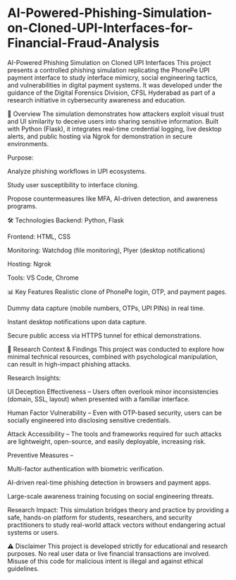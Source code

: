 # AI-Powered-Phishing-Simulation-on-Cloned-UPI-Interfaces-for-Financial-Fraud-Analysis
AI-Powered Phishing Simulation on Cloned UPI Interfaces
This project presents a controlled phishing simulation replicating the PhonePe UPI payment interface to study interface mimicry, social engineering tactics, and vulnerabilities in digital payment systems. It was developed under the guidance of the Digital Forensics Division, CFSL Hyderabad as part of a research initiative in cybersecurity awareness and education.

📌 Overview
The simulation demonstrates how attackers exploit visual trust and UI similarity to deceive users into sharing sensitive information. Built with Python (Flask), it integrates real-time credential logging, live desktop alerts, and public hosting via Ngrok for demonstration in secure environments.

Purpose:

Analyze phishing workflows in UPI ecosystems.

Study user susceptibility to interface cloning.

Propose countermeasures like MFA, AI-driven detection, and awareness programs.

🛠 Technologies
Backend: Python, Flask

Frontend: HTML, CSS

Monitoring: Watchdog (file monitoring), Plyer (desktop notifications)

Hosting: Ngrok

Tools: VS Code, Chrome

📊 Key Features
Realistic clone of PhonePe login, OTP, and payment pages.

Dummy data capture (mobile numbers, OTPs, UPI PINs) in real time.

Instant desktop notifications upon data capture.

Secure public access via HTTPS tunnel for ethical demonstrations.

📖 Research Context & Findings
This project was conducted to explore how minimal technical resources, combined with psychological manipulation, can result in high-impact phishing attacks.

Research Insights:

UI Deception Effectiveness – Users often overlook minor inconsistencies (domain, SSL, layout) when presented with a familiar interface.

Human Factor Vulnerability – Even with OTP-based security, users can be socially engineered into disclosing sensitive credentials.

Attack Accessibility – The tools and frameworks required for such attacks are lightweight, open-source, and easily deployable, increasing risk.

Preventive Measures –

Multi-factor authentication with biometric verification.

AI-driven real-time phishing detection in browsers and payment apps.

Large-scale awareness training focusing on social engineering threats.

Research Impact:
This simulation bridges theory and practice by providing a safe, hands-on platform for students, researchers, and security practitioners to study real-world attack vectors without endangering actual systems or users.

⚠️ Disclaimer
This project is developed strictly for educational and research purposes. No real user data or live financial transactions are involved. Misuse of this code for malicious intent is illegal and against ethical guidelines.
